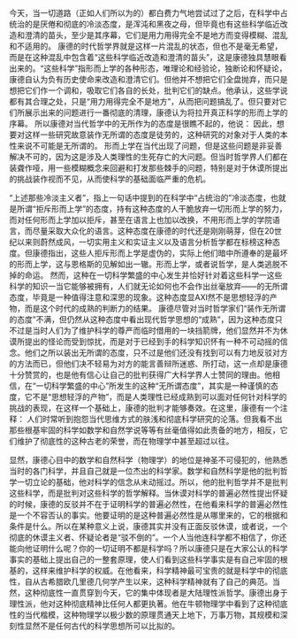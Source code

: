今天，当一切道路（正如人们所以为的）都白费力气地尝试过了之后，在科学中占统治的是厌倦和彻底的冷淡态度，是浑沌和黑夜之母，但毕竟也有这些科学临近改造和澄清的苗头，至少是其序幕，它们是用力用得完全不是地方而变得模糊、混乱和不适用的。
康德的时代哲学界就是这样一片混乱的状态，但也不是毫无希望，而是在这种混乱中包含着“这些科学临近改造和澄清的苗头”，这是康德独具慧眼看出来的。“这些科学”指形而上学的各种形态，唯理论和经验论，独断论和怀疑论，康德自认为负有历史使命来改造和澄清它们。但他并不想把它们全盘抛弃，而只是想把它们作一个调和，吸取它们各自的长处，批判它们的缺点。他承认，这些学说都有其合理之处，只是“用力用得完全不是地方”，从而把问题搞乱了。但只要对它们所展示出来的问题进行一番彻底的清理，康德认为将拉开真正科学的形而上学的序幕。
所以康德对当代哲学中的无所作为的态度是很瞧不起的，他说：
因此，想要对这样一些研究故意装作无所谓的态度是徒劳的，这种研究的对象对于人类的本性来说不可能是无所谓的。
形而上学在当代出现了问题，但是这些问题是非妥善解决不可的，因为这是涉及人类理性的生死存亡的大问题。但当时哲学界人们都在装聋作哑，用一些模糊概念来回避和打发那些棘手的问题，特别是对于休谟所提出的挑战装作视而不见，从而使科学的基础面临严重的危机。


“上述那些冷淡主义者”，指上一句话中提到的在科学中“占统治的”冷淡态度，也就是所谓“拒斥形而上学”的态度，持有这种态度的人干脆放弃一切形而上学的努力，而对任何形而上学加以拒斥，甚至在语言上也加以改换，不用形而上学的学院语言，而尽量采取大众化的语言。这种态度在康德的时代还是刚刚萌芽，但在20世纪以来则蔚然成风，一切实用主义和实证主义以及语言分析哲学都在标榜这种态度。但康德指出，这些人拒斥形而上学是虚伪的，实际上他们暗中所遵奉的是最坏的形而上学，这与恩格斯的见解如出一辙。形而上学，或者说哲学，是人类逃脱不掉的命运。
然而，这种在一切科学繁盛的中心发生并恰好针对着这些科学一这些科学的知识一当它能够被拥有，人们就无论如何也不会作出丝毫放弃——的无所谓态度，毕竟是一种值得注意和深思的现象。这种态度显AXI然不是思想轻浮的产物，而是这个时代的成熟的判断力的结果。
康德尽管对当时哲学家们“装作无所谓的态度”不满，但仍然从这种态度中看出现代哲学思想的“成熟”，因为这种态度只不过是当时人们为了维护科学的尊严而临时借用的一块挡箭牌，他们显然并不为休谟所提出的怪论而受到惊扰，而是对于已经到手的科学知识怀有一种不可动摇的信念。他们之所以装出无所谓的态度，只不过是他们还没有找到可以有力地反驳对方的方法而已，但他们决不轻易为对方的能言善辩所迷惑、所打动，这一点却是康德十分赞赏的，也是他有信心让自己的批判获得广大科学界人士赞同的理由。他相信，在“一切科学繁盛的中心”所发生的这种“无所谓态度”，其实是一种谨慎的态度，它不是“思想轻浮的产物”，而是人类理性已经成熟到可以面对任何针对科学的挑战的表现，在这样一个基础上，康德的批判才能够奏效。在这里，康德有一个注释：
人们时常听到抱怨当代思维方式的肤浅和彻底科学研究的沦落。但我看不出那些根基牢固的科学如数学和自然学说等等有丝毫值得如此责备的地方，相反，它们维护了彻底性的这种古老的荣誉，而在物理学中甚至超过以往。

显然，康德心目中的数学和自然科学（物理学）的地位是神圣不可侵犯的，他熟悉当时的各门科学，并且自己就是一位杰出的科学家。数学和自然科学是他的批判哲学一切立论的基础，他对科学的信念从未动摇过。所以，他的批判哲学并不是批判这些科学，而是批判对这些科学的哲学解释。当休谟对科学的普遍必然性提出怀疑的时候，康德的反驳并不在于证明科学的普遍必然性，在他看来科学的普遍必然性是一个不容否认的事实。他要证明的是这种普遍必然性是从哪里来的，它的根据和条件是什么。所以在某种意义上说，康德其实并没有正面反驳休谟，或者说，一个彻底的休谟主义者、怀疑论者是“驳不倒的”。一个人当他连科学都不相信了，你还能向他证明什么呢？你的一切证明不都是科学吗？所以康德只是在大家公认的科学事实的基础上提出自己的一整套原理，使人们看到这些科学事实是有自己牢固的根基的，这样来维护科学的权威。在他看来，科学精神最可宝贵的就是科学中的彻底性，自从古希腊欧几里德几何学产生以来，这种科学精神就有了自己的典范。当然，这种彻底性一直贯穿到今天，它的集中体现者是大陆理性派哲学。康德出身于理性派，他对这种彻底精神比任何人都更执著。他在牛顿物理学中看到了这种彻底性的当代楷模，这种物理学以极少数的原理贯通天上地下，万事万物，其规模和深刻性显然不是任何古代的科学思想所可以比拟的。
